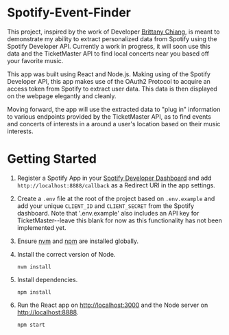 # Spotify-Event-Finder
This project, inspired by the work of Developer [Brittany Chiang](https://www.newline.co/courses/build-a-spotify-connected-app), is meant to demonstrate my ability to extract personalized data from Spotify using the Spotify Developer API. Currently a work in progress, it will soon use this data and the TicketMaster API to find local concerts near you based off your favorite music.


This app was built using React and Node.js. Making using of the Spotify Developer API, this app makes use of the OAuth2 Protocol to acquire an access token from Spotify to extract user data. This data is then displayed on the webpage elegantly and cleanly.

Moving forward, the app will use the extracted data to "plug in" information to various endpoints provided by the TicketMaster API, as to find events and concerts of interests in a around a user's location based on their music interests.

# Getting Started

1. Register a Spotify App in your [Spotify Developer Dashboard](https://developer.spotify.com/dashboard/) and add `http://localhost:8888/callback` as a Redirect URI in the app settings.

2. Create a `.env` file at the root of the project based on `.env.example` and add your unique `CLIENT_ID` and `CLIENT_SECRET` from the Spotify dashboard. Note that '.env.example' also includes an API key for TicketMaster--leave this blank for now as this functionality has not been implemented yet.

3. Ensure [nvm](https://github.com/nvm-sh/nvm) and [npm](https://www.npmjs.com/) are installed globally.

4. Install the correct version of Node.

    ```shell
    nvm install
    ```

5. Install dependencies.

    ```shell
    npm install
    ```

6. Run the React app on <http://localhost:3000> and the Node server on <http://localhost:8888>.

    ```shell
    npm start
    ```
